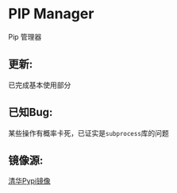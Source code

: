 # PIP Manager
Pip 管理器

## 更新:
已完成基本使用部分

## 已知Bug:
某些操作有概率卡死，已证实是`subprocess`库的问题

## 镜像源:

[清华Pypi镜像](https://mirrors.tuna.tsinghua.edu.cn/)
